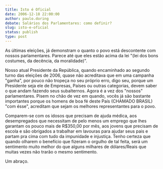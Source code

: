 ```yaml
---
title: Isto é Oficial
date: 2006-12-18 22:00:00
author: paulo.doring
debate: Salários dos Parlamentares: como definir?
slug: isto-e-oficial
status: publish 
type: post
---
```


As últimas eleições, já demonstram o quanto o povo está descontente com nossos parlamentares. Parece até que eles estão acima da lei "(lei dos bons costumes, da decência, da moralidade)".  

Nosso atual Presidente da República, quando encaminhado ao segundo turno das eleições de 2006, quase não acreditava que em uma campanha "ganha", por pouco não tropeça no seu próprio erro, digo seu, porque um Presidente seja ele de Empresas, Países ou outras categorias, devem saber o que andam fazendo seus subalternos. Agora é a vez dos "nossos" parlamentares. Pisem no chão de vez em quando, vocês já são bastante importantes porque os homens de boa fé deste País (CHAMADO BRASIL) "com ésse", acreditam que sejam os melhores representantes para o povo.  

Comparem-se com os idosos que precisam de ajuda médica, aos desempregados que necessitam de pelo menos um emprego que lhes garantam os pouco mais de R$350,00 por mês, aos jovens que precisam de escola e são obrigados a trabalhar em lavouras para ajudar seus pais e partam pra cima com tudo da impunidade e injustiça. Tenho certeza que quando olharem o benefício que fizeram o orgulho de tal feita, será um sentimento muito melhor do que alguns milhares de dólares/Reais que muitas vezes não trarão o mesmo sentimento.   

Um abraço.
